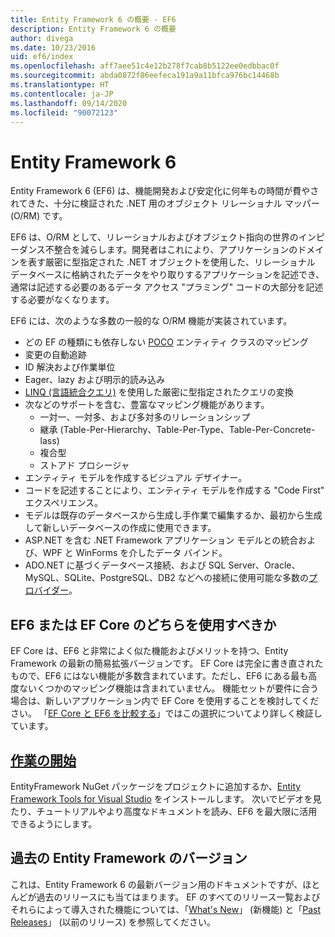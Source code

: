 ```yaml
---
title: Entity Framework 6 の概要 - EF6
description: Entity Framework 6 の概要
author: divega
ms.date: 10/23/2016
uid: ef6/index
ms.openlocfilehash: aff7aee51c4e12b278f7cab8b5122ee0edbbac0f
ms.sourcegitcommit: abda0872f86eefeca191a9a11bfca976bc14468b
ms.translationtype: HT
ms.contentlocale: ja-JP
ms.lasthandoff: 09/14/2020
ms.locfileid: "90072123"
---
```

# <a name="entity-framework-6"></a>Entity Framework 6
Entity Framework 6 (EF6) は、機能開発および安定化に何年もの時間が費やされてきた、十分に検証された .NET 用のオブジェクト リレーショナル マッパー (O/RM) です。

EF6 は、O/RM として、リレーショナルおよびオブジェクト指向の世界のインピーダンス不整合を減らします。開発者はこれにより、アプリケーションのドメインを表す厳密に型指定された .NET オブジェクトを使用した、リレーショナル データベースに格納されたデータをやり取りするアプリケーションを記述でき、通常は記述する必要のあるデータ アクセス "プラミング" コードの大部分を記述する必要がなくなります。

EF6 には、次のような多数の一般的な O/RM 機能が実装されています。
- どの EF の種類にも依存しない [POCO](xref:ef6/resources/glossary#poco) エンティティ クラスのマッピング
- 変更の自動追跡
- ID 解決および作業単位
- Eager、lazy および明示的読み込み
- [LINQ (言語統合クエリ)](https://aka.ms/AA6hsvu) を使用した厳密に型指定されたクエリの変換
- 次などのサポートを含む、豊富なマッピング機能があります。
  - 一対一、一対多、および多対多のリレーションシップ
  - 継承 (Table-Per-Hierarchy、Table-Per-Type、Table-Per-Concrete-lass)
  - 複合型
  - ストアド プロシージャ
- エンティティ モデルを作成するビジュアル デザイナー。
- コードを記述することにより、エンティティ モデルを作成する "Code First" エクスペリエンス。
- モデルは既存のデータベースから生成し手作業で編集するか、最初から生成して新しいデータベースの作成に使用できます。
- ASP.NET を含む .NET Framework アプリケーション モデルとの統合および、WPF と WinForms を介したデータ バインド。
- ADO.NET に基づくデータベース接続、および SQL Server、Oracle、MySQL、SQLite、PostgreSQL、DB2 などへの接続に使用可能な多数の[プロバイダー](xref:ef6/fundamentals/providers/index)。

## <a name="should-i-use-ef6-or-ef-core"></a>EF6 または EF Core のどちらを使用すべきか

EF Core は、EF6 と非常によく似た機能およびメリットを持つ、Entity Framework の最新の簡易拡張バージョンです。
EF Core は完全に書き直されたもので、EF6 にはない機能が多数含まれています。ただし、EF6 にある最も高度ないくつかのマッピング機能は含まれていません。
機能セットが要件に合う場合は、新しいアプリケーション内で EF Core を使用することを検討してください。
「[EF Core と EF6 を比較する](xref:efcore-and-ef6/index)」ではこの選択についてより詳しく検証しています。

## <a name="get-started"></a>[作業の開始](xref:ef6/get-started)

EntityFramework NuGet パッケージをプロジェクトに追加するか、[Entity Framework Tools for Visual Studio](https://aka.ms/AA6i8c5) をインストールします。 次いでビデオを見たり、チュートリアルやより高度なドキュメントを読み、EF6 を最大限に活用できるようにします。

## <a name="past-entity-framework-versions"></a>過去の Entity Framework のバージョン

これは、Entity Framework 6 の最新バージョン用のドキュメントですが、ほとんどが過去のリリースにも当てはまります。
EF のすべてのリリース一覧およびそれらによって導入された機能については、「[What's New](xref:ef6/what-is-new/index)」 (新機能) と「[Past Releases](xref:ef6/what-is-new/past-releases)」 (以前のリリース) を参照してください。

